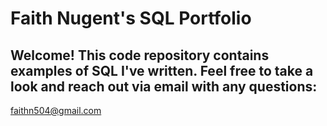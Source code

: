 # Faith Nugent's SQL Portfolio

## Welcome! This code repository contains examples of SQL I've written. Feel free to take a look and reach out via email with any questions:
faithn504@gmail.com

